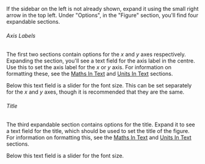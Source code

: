If the sidebar on the left is not already shown, expand it using the small right arrow in the top left. Under "Options", in the "Figure" section, you'll find four expandable sections.

###### Axis Labels

The first two sections contain options for the $x$ and $y$ axes respectively. Expanding the section, you'll see a text field for the axis label in the centre. Use this to set the axis label for the $x$ or $y$ axis. For information on formatting these, see the [Maths In Text](#maths-in-text) and [Units In Text](#units-in-text) sections.

Below this text field is a slider for the font size. This can be set separately for the $x$ and $y$ axes, though it is recommended that they are the same.

###### Title

The third expandable section contains options for the title. Expand it to see a text field for the title, which should be used to set the title of the figure. For information on formatting this, see the [Maths In Text](#maths-in-text) and [Units In Text](#units-in-text) sections.

Below this text field is a slider for the font size.

